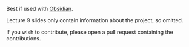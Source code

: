 Best if used with [Obsidian](https://obsidian.md/).

Lecture 9 slides only contain information about the project, so omitted.

If you wish to contribute, please open a pull request containing the contributions.
